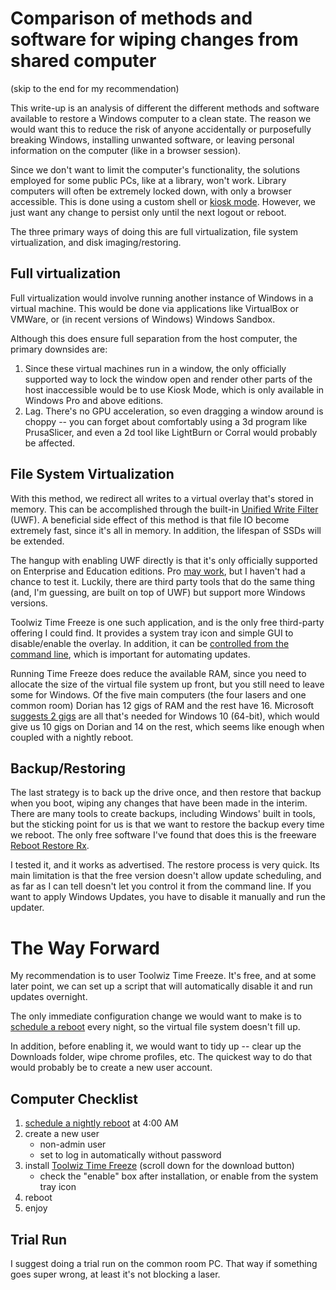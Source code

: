 
# Comparison of methods and software for wiping changes from shared computer

(skip to the end for my recommendation)

This write-up is an analysis of different the different methods and software available to restore a Windows computer to a clean state. The reason we would want this to reduce the risk of anyone accidentally or purposefully breaking Windows, installing unwanted software, or leaving personal information on the computer (like in a browser session). 

Since we don't want to limit the computer's functionality, the solutions employed for some public PCs, like at a library, won't work. Library computers will often be extremely locked down, with only a browser accessible. This is done using a custom shell or [kiosk mode](https://learn.microsoft.com/en-us/windows/configuration/kiosk-single-app). However, we just want any change to persist only until the next logout or reboot.  

The three primary ways of doing this are full virtualization, file system virtualization, and disk imaging/restoring.


## Full virtualization

Full virtualization would involve running another instance of Windows in a virtual machine. This would be done via applications like VirtualBox or VMWare, or (in recent versions of Windows) Windows Sandbox. 

Although this does ensure full separation from the host computer, the primary downsides are:

1) Since these virtual machines run in a window, the only officially supported way to lock the window open and render other parts of the host inaccessible would be to use Kiosk Mode, which is only available in Windows Pro and above editions. 
2) Lag. There's no GPU acceleration, so even dragging a window around is choppy -- you can forget about comfortably using a 3d program like PrusaSlicer, and even a 2d tool like LightBurn or Corral would probably be affected.


## File System Virtualization

With this method, we redirect all writes to a virtual overlay that's stored in memory. This can be accomplished through the built-in [Unified Write Filter](https://learn.microsoft.com/en-us/windows-hardware/customize/enterprise/unified-write-filter) (UWF). A beneficial side effect of this method is that file IO become extremely fast, since it's all in memory. In addition, the lifespan of SSDs will be extended.

The hangup with enabling UWF directly is that it's only officially supported on Enterprise and Education editions. Pro [may work](https://superuser.com/questions/956282/is-unified-write-filter-part-of-windows-10-pro), but I haven't had a chance to test it. Luckily, there are third party tools that do the same thing (and, I'm guessing, are built on top of UWF) but support more Windows versions. 

Toolwiz Time Freeze is one such application, and is the only free third-party offering I could find. It provides a system tray icon and simple GUI to disable/enable the overlay. In addition, it can be [controlled from the command line](https://www.neowin.net/news/toolwiz-time-freeze-2203200/), which is important for automating updates.

Running Time Freeze does reduce the available RAM, since you need to allocate the size of the virtual file system up front, but you still need to leave some for Windows. Of the five main computers (the four lasers and one common room) Dorian has 12 gigs of RAM and the rest have 16. Microsoft [suggests 2 gigs](https://www.microsoft.com/en-us/windows/windows-10-specifications) are all that's needed for Windows 10 (64-bit), which would give us 10 gigs on Dorian and 14 on the rest, which seems like enough when coupled with a nightly reboot.

## Backup/Restoring

The last strategy is to back up the drive once, and then restore that backup when you boot, wiping any changes that have been made in the interim. There are many tools to create backups, including Windows' built in tools, but the sticking point for us is that we want to restore the backup every time we reboot. The only free software I've found that does this is the freeware [Reboot Restore Rx](https://horizondatasys.com/reboot-restore-rx-freeware/).  

I tested it, and it works as advertised. The restore process is very quick. Its main limitation is that the free version doesn't allow update scheduling, and as far as I can tell doesn't let you control it from the command line. If you want to apply Windows Updates, you have to disable it manually and run the updater.

# The Way Forward

My recommendation is to user Toolwiz Time Freeze. It's free, and at some later point, we can set up a script that will automatically disable it and run updates overnight.

The only immediate configuration change we would want to make is to [schedule a reboot](https://v2cloud.com/tutorials/how-to-configure-windows-to-reboot-automatically-on-schedule) every night, so the virtual file system doesn't fill up. 

In addition, before enabling it, we would want to tidy up -- clear up the Downloads folder, wipe chrome profiles, etc. The quickest way to do that would probably be to create a new user account. 

## Computer Checklist

1. [schedule a nightly reboot](https://v2cloud.com/tutorials/how-to-configure-windows-to-reboot-automatically-on-schedule) at 4:00 AM
2. create a new user
	* non-admin user
	* set to log in automatically without password
3. install [Toolwiz Time Freeze](https://www.toolwiz.com/lead/toolwiz_time_freeze/) (scroll down for the download button)
	* check the "enable" box after installation, or enable from the system tray icon
4. reboot
5. enjoy

## Trial Run

I suggest doing a trial run on the common room PC. That way if something goes super wrong, at least it's not blocking a laser. 
